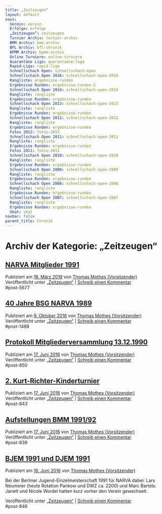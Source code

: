 ```yaml
---
title: „Zeitzeugen“ 
layout: default
navs:
  Verein: verein
  Erfolge: erfolge
  „Zeitzeugen“: zeitzeugen
  Turnier Archiv: turnier-archiv
  BMM Archiv: bmm-archiv
  BFL Archiv: bfl-chronik
  BPMM Archiv: bpmm-archiv
  Online Turniere: online-turniere
  Quarantäne Liga: quarantaene-liga
  Rapid-Liga: rapid-liga
  Schnellschach Open: schnellschach-open
  Schnellschach Open 2016: schnellschach-open-2016
  Rangliste: ergebnisse-runden
  Ergebnisse Runden: ergebnisse-runden-2
  Schnellschach Open 2014: schnellschach-open-2014
  Rangliste: rangliste
  Ergebnisse Runden: ergebnisse-runden
  Schnellschach Open 2013: schnellschach-open-2013
  Rangliste: rangliste
  Ergebnisse Runden: ergebnisse-runden
  Schnellschach Open 2012: schnellschach-open-2012
  Rangliste: rangliste
  Ergebnisse Runden: ergebnisse-runden
  Fotos 2012: fotos-2012
  Schnellschach Open 2011: schnellschach-open-2011
  Rangliste: rangliste
  Ergebnisse Runden: ergebnisse-runden
  Fotos 2011: fotos-2011
  Schnellschach Open 2010: schnellschach-open-2010
  Rangliste: rangliste
  Ergebnisse Runden: ergebnisse-runden
  Schnellschach Open 2009: schnellschach-open-2009
  Rangliste: rangliste
  Ergebnisse Runden: ergebnisse-runden
  Schnellschach Open 2008: schnellschach-open-2008
  Rangliste: rangliste
  Ergebnisse Runden: ergebnisse-runden
  Schnellschach Open 2007: schnellschach-open-2007
  Rangliste: rangliste
  Ergebnisse Runden: ergebnisse-runden
  Skat: skat
navbar: false
parent_title: Chronik
---
```

<h1 class="page-title">
				Archiv der Kategorie: <span>„Zeitzeugen“</span> </h1>
<div class="post-5677 post type-post status-publish format-standard hentry category-zeitzeugen" id="post-5677">
<h2 class="entry-title"><a href="https://www.narva-schach.de/wordpress/2019/03/16/narva-mitglieder-1991/" rel="bookmark">NARVA Mitglieder 1991</a></h2>
<div class="entry-meta">
<span class="meta-prep meta-prep-author">Publiziert am</span> <a href="https://www.narva-schach.de/wordpress/2019/03/16/narva-mitglieder-1991/" rel="bookmark" title="17:21"><span class="entry-date">16. März 2019</span></a> <span class="meta-sep">von</span> <span class="author vcard"><a class="url fn n" href="https://www.narva-schach.de/wordpress/author/narva-webmaster/" title="Alle Beiträge von Thomas Mothes (Vorsitzender) anzeigen">Thomas Mothes (Vorsitzender)</a></span> </div><!-- .entry-meta -->
<div class="entry-summary">
</div><!-- .entry-summary -->
<div class="entry-utility">
<span class="cat-links">
<span class="entry-utility-prep entry-utility-prep-cat-links">Veröffentlicht unter</span> <a href="https://www.narva-schach.de/wordpress/category/zeitzeugen/" rel="category tag">„Zeitzeugen“</a> </span>
<span class="meta-sep">|</span>
<span class="comments-link"><a href="https://www.narva-schach.de/wordpress/2019/03/16/narva-mitglieder-1991/#respond">Schreib einen Kommentar</a></span>
</div><!-- .entry-utility -->
</div> #post-5677 
<div class="post-1488 post type-post status-publish format-standard hentry category-zeitzeugen" id="post-1488">
<h2 class="entry-title"><a href="https://www.narva-schach.de/wordpress/2016/10/09/40-jahre-bsg-narva-1989/" rel="bookmark">40 Jahre BSG NARVA 1989</a></h2>
<div class="entry-meta">
<span class="meta-prep meta-prep-author">Publiziert am</span> <a href="https://www.narva-schach.de/wordpress/2016/10/09/40-jahre-bsg-narva-1989/" rel="bookmark" title="12:32"><span class="entry-date">9. Oktober 2016</span></a> <span class="meta-sep">von</span> <span class="author vcard"><a class="url fn n" href="https://www.narva-schach.de/wordpress/author/narva-webmaster/" title="Alle Beiträge von Thomas Mothes (Vorsitzender) anzeigen">Thomas Mothes (Vorsitzender)</a></span> </div><!-- .entry-meta -->
<div class="entry-summary">
</div><!-- .entry-summary -->
<div class="entry-utility">
<span class="cat-links">
<span class="entry-utility-prep entry-utility-prep-cat-links">Veröffentlicht unter</span> <a href="https://www.narva-schach.de/wordpress/category/zeitzeugen/" rel="category tag">„Zeitzeugen“</a> </span>
<span class="meta-sep">|</span>
<span class="comments-link"><a href="https://www.narva-schach.de/wordpress/2016/10/09/40-jahre-bsg-narva-1989/#respond">Schreib einen Kommentar</a></span>
</div><!-- .entry-utility -->
</div> #post-1488 
<div class="post-850 post type-post status-publish format-standard hentry category-zeitzeugen" id="post-850">
<h2 class="entry-title"><a href="https://www.narva-schach.de/wordpress/2016/06/17/protokoll-mitgliederversammlung-13-12-1990/" rel="bookmark">Protokoll Mitgliederversammlung 13.12.1990</a></h2>
<div class="entry-meta">
<span class="meta-prep meta-prep-author">Publiziert am</span> <a href="https://www.narva-schach.de/wordpress/2016/06/17/protokoll-mitgliederversammlung-13-12-1990/" rel="bookmark" title="12:58"><span class="entry-date">17. Juni 2016</span></a> <span class="meta-sep">von</span> <span class="author vcard"><a class="url fn n" href="https://www.narva-schach.de/wordpress/author/narva-webmaster/" title="Alle Beiträge von Thomas Mothes (Vorsitzender) anzeigen">Thomas Mothes (Vorsitzender)</a></span> </div><!-- .entry-meta -->
<div class="entry-summary">
</div><!-- .entry-summary -->
<div class="entry-utility">
<span class="cat-links">
<span class="entry-utility-prep entry-utility-prep-cat-links">Veröffentlicht unter</span> <a href="https://www.narva-schach.de/wordpress/category/zeitzeugen/" rel="category tag">„Zeitzeugen“</a> </span>
<span class="meta-sep">|</span>
<span class="comments-link"><a href="https://www.narva-schach.de/wordpress/2016/06/17/protokoll-mitgliederversammlung-13-12-1990/#respond">Schreib einen Kommentar</a></span>
</div><!-- .entry-utility -->
</div> #post-850 
<div class="post-843 post type-post status-publish format-standard hentry category-zeitzeugen" id="post-843">
<h2 class="entry-title"><a href="https://www.narva-schach.de/wordpress/2016/06/17/2-kurt-richter-kinderturnier/" rel="bookmark">2. Kurt-Richter-Kinderturnier</a></h2>
<div class="entry-meta">
<span class="meta-prep meta-prep-author">Publiziert am</span> <a href="https://www.narva-schach.de/wordpress/2016/06/17/2-kurt-richter-kinderturnier/" rel="bookmark" title="12:39"><span class="entry-date">17. Juni 2016</span></a> <span class="meta-sep">von</span> <span class="author vcard"><a class="url fn n" href="https://www.narva-schach.de/wordpress/author/narva-webmaster/" title="Alle Beiträge von Thomas Mothes (Vorsitzender) anzeigen">Thomas Mothes (Vorsitzender)</a></span> </div><!-- .entry-meta -->
<div class="entry-summary">
</div><!-- .entry-summary -->
<div class="entry-utility">
<span class="cat-links">
<span class="entry-utility-prep entry-utility-prep-cat-links">Veröffentlicht unter</span> <a href="https://www.narva-schach.de/wordpress/category/zeitzeugen/" rel="category tag">„Zeitzeugen“</a> </span>
<span class="meta-sep">|</span>
<span class="comments-link"><a href="https://www.narva-schach.de/wordpress/2016/06/17/2-kurt-richter-kinderturnier/#respond">Schreib einen Kommentar</a></span>
</div><!-- .entry-utility -->
</div> #post-843 
<div class="post-839 post type-post status-publish format-standard hentry category-zeitzeugen" id="post-839">
<h2 class="entry-title"><a href="https://www.narva-schach.de/wordpress/2016/06/17/aufstellungen-bmm-199192/" rel="bookmark">Aufstellungen BMM 1991/92</a></h2>
<div class="entry-meta">
<span class="meta-prep meta-prep-author">Publiziert am</span> <a href="https://www.narva-schach.de/wordpress/2016/06/17/aufstellungen-bmm-199192/" rel="bookmark" title="12:36"><span class="entry-date">17. Juni 2016</span></a> <span class="meta-sep">von</span> <span class="author vcard"><a class="url fn n" href="https://www.narva-schach.de/wordpress/author/narva-webmaster/" title="Alle Beiträge von Thomas Mothes (Vorsitzender) anzeigen">Thomas Mothes (Vorsitzender)</a></span> </div><!-- .entry-meta -->
<div class="entry-summary">
</div><!-- .entry-summary -->
<div class="entry-utility">
<span class="cat-links">
<span class="entry-utility-prep entry-utility-prep-cat-links">Veröffentlicht unter</span> <a href="https://www.narva-schach.de/wordpress/category/zeitzeugen/" rel="category tag">„Zeitzeugen“</a> </span>
<span class="meta-sep">|</span>
<span class="comments-link"><a href="https://www.narva-schach.de/wordpress/2016/06/17/aufstellungen-bmm-199192/#respond">Schreib einen Kommentar</a></span>
</div><!-- .entry-utility -->
</div> #post-839 
<div class="post-846 post type-post status-publish format-standard hentry category-zeitzeugen" id="post-846">
<h2 class="entry-title"><a href="https://www.narva-schach.de/wordpress/2016/06/16/bjem-1991-und-djem-1991/" rel="bookmark">BJEM 1991 und DJEM 1991</a></h2>
<div class="entry-meta">
<span class="meta-prep meta-prep-author">Publiziert am</span> <a href="https://www.narva-schach.de/wordpress/2016/06/16/bjem-1991-und-djem-1991/" rel="bookmark" title="12:46"><span class="entry-date">16. Juni 2016</span></a> <span class="meta-sep">von</span> <span class="author vcard"><a class="url fn n" href="https://www.narva-schach.de/wordpress/author/narva-webmaster/" title="Alle Beiträge von Thomas Mothes (Vorsitzender) anzeigen">Thomas Mothes (Vorsitzender)</a></span> </div><!-- .entry-meta -->
<div class="entry-summary">
<p>Bei der Berliner Jugend-Einzelmeisterschaft 1991 für NARVA dabei: Lars Neumeier (heute Rotation Pankow und DWZ ca. 2200) und Marc Bartels. Janett und Nicole Wordel hatten kurz vorher den Verein gewechselt.</p>
</div><!-- .entry-summary -->
<div class="entry-utility">
<span class="cat-links">
<span class="entry-utility-prep entry-utility-prep-cat-links">Veröffentlicht unter</span> <a href="https://www.narva-schach.de/wordpress/category/zeitzeugen/" rel="category tag">„Zeitzeugen“</a> </span>
<span class="meta-sep">|</span>
<span class="comments-link"><a href="https://www.narva-schach.de/wordpress/2016/06/16/bjem-1991-und-djem-1991/#respond">Schreib einen Kommentar</a></span>
</div><!-- .entry-utility -->
</div> #post-846 
